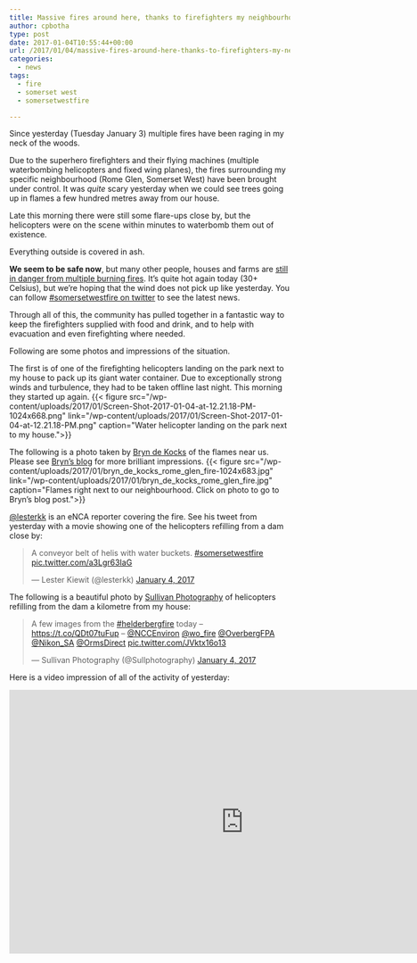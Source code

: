 ```yaml
---
title: Massive fires around here, thanks to firefighters my neighbourhood escaped!
author: cpbotha
type: post
date: 2017-01-04T10:55:44+00:00
url: /2017/01/04/massive-fires-around-here-thanks-to-firefighters-my-neighbourhood-escaped/
categories:
  - news
tags:
  - fire
  - somerset west
  - somersetwestfire

---
```

Since yesterday (Tuesday January 3) multiple fires have been raging in my neck of the woods.

Due to the superhero firefighters and their flying machines (multiple waterbombing helicopters and fixed wing planes), the fires surrounding my specific neighbourhood (Rome Glen, Somerset West) have been brought under control. It was _quite_ scary yesterday when we could see trees going up in flames a few hundred metres away from our house.

Late this morning there were still some flare-ups close by, but the helicopters were on the scene within minutes to waterbomb them out of existence.

Everything outside is covered in ash.

**We seem to be safe now**, but many other people, houses and farms are [still in danger from multiple burning fires][1]. It’s quite hot again today (30+ Celsius), but we’re hoping that the wind does not pick up like yesterday. You can follow [#somersetwestfire on twitter][2] to see the latest news.

Through all of this, the community has pulled together in a fantastic way to keep the firefighters supplied with food and drink, and to help with evacuation and even firefighting where needed.

Following are some photos and impressions of the situation.

The first is of one of the firefighting helicopters landing on the park next to my house to pack up its giant water container. Due to exceptionally strong winds and turbulence, they had to be taken offline last night. This morning they started up again.
{{< figure src="/wp-content/uploads/2017/01/Screen-Shot-2017-01-04-at-12.21.18-PM-1024x668.png" link="/wp-content/uploads/2017/01/Screen-Shot-2017-01-04-at-12.21.18-PM.png" caption="Water helicopter landing on the park next to my house.">}} 

The following is a photo taken by [Bryn de Kocks][3] of the flames near us. Please see [Bryn’s blog][4] for more brilliant impressions.
{{< figure src="/wp-content/uploads/2017/01/bryn_de_kocks_rome_glen_fire-1024x683.jpg" link="/wp-content/uploads/2017/01/bryn_de_kocks_rome_glen_fire.jpg" caption="Flames right next to our neighbourhood. Click on photo to go to Bryn’s blog post.">}} 

[@lesterkk][5] is an eNCA reporter covering the fire. See his tweet from yesterday with a movie showing one of the helicopters refilling from a dam close by:

<blockquote class="twitter-tweet" data-width="550">
<p dir="ltr" lang="en">
    A conveyor belt of helis with water buckets. <a href="https://twitter.com/hashtag/somersetwestfire?src=hash">#somersetwestfire</a> <a href="https://t.co/a3Lgr63IaG">pic.twitter.com/a3Lgr63IaG</a>
</p>
<p>
    — Lester Kiewit (@lesterkk) <a href="https://twitter.com/lesterkk/status/816513396166234112">January 4, 2017</a>
</p>
</blockquote>



The following is a beautiful photo by [Sullivan Photography][6] of helicopters refilling from the dam a kilometre from my house:

<blockquote class="twitter-tweet" data-width="550">
<p dir="ltr" lang="en">
    A few images from the <a href="https://twitter.com/hashtag/helderbergfire?src=hash">#helderbergfire</a> today – <a href="https://t.co/QDt07tuFup">https://t.co/QDt07tuFup</a> – <a href="https://twitter.com/NCCEnviron">@NCCEnviron</a> <a href="https://twitter.com/wo_fire">@wo_fire</a> <a href="https://twitter.com/OverbergFPA">@OverbergFPA</a> <a href="https://twitter.com/Nikon_SA">@Nikon_SA</a> <a href="https://twitter.com/OrmsDirect">@OrmsDirect</a> <a href="https://t.co/JVktx16o13">pic.twitter.com/JVktx16o13</a>
</p>
<p>
    — Sullivan Photography (@Sullphotography) <a href="https://twitter.com/Sullphotography/status/816629060264751104">January 4, 2017</a>
</p>
</blockquote>



Here is a video impression of all of the activity of yesterday:

<div class="jetpack-video-wrapper">
<span class="embed-youtube" style="text-align:center; display: block;"><iframe allowfullscreen="true" class="youtube-player" height="473" src="https://www.youtube.com/embed/4-Fa5zp-owA?version=3&amp;rel=1&amp;fs=1&amp;autohide=2&amp;showsearch=0&amp;showinfo=1&amp;iv_load_policy=1&amp;wmode=transparent" style="border:0;" type="text/html" width="840"></iframe></span>
</div>

 

 [1]: http://www.news24.com/SouthAfrica/News/somerset-west-fires-still-burning-20170104
 [2]: https://twitter.com/hashtag/somersetwestfire
 [3]: http://bryndekocks.com/
 [4]: http://bryndekocks.com/blog/chasing-fires-in-somerset-west-3-january-2017/
 [5]: https://twitter.com/lesterkk
 [6]: https://twitter.com/Sullphotography
